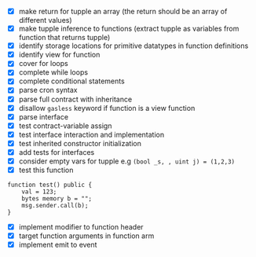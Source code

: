- [x] make return for tupple an array (the return should be an array of different values)
- [x] make tupple inference to functions (extract tupple as variables from function that returns tupple)
- [x] identify storage locations for primitive datatypes in function definitions
- [x] identify view for function
- [x] cover for loops
- [x] complete while loops
- [x] complete conditional statements
- [x] parse cron syntax
- [x] parse full contract with inheritance
- [x] disallow `gasless` keyword if function is a view function
- [x] parse interface
- [x] test contract-variable assign
- [x] test interface interaction and implementation
- [x] test inherited constructor initialization
- [x] add tests for interfaces
- [x] consider empty vars for tupple e.g `(bool _s, , uint j) = (1,2,3)`
- [x] test this function

```
function test() public {
    val = 123;
    bytes memory b = "";
    msg.sender.call(b);
}
```

- [x] implement modifier to function header
- [x] target function arguments in function arm
- [x] implement emit to event
